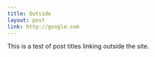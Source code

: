 ```yaml
---
title: Outside
layout: post
link: http://google.com
---
```


This is a test of post titles linking outside the site.